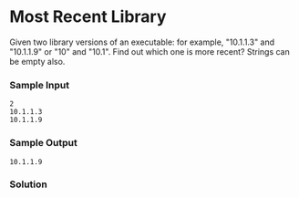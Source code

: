 # Most Recent Library

Given two library versions of an executable: for example, "10.1.1.3" and "10.1.1.9" or "10" and "10.1". Find out which one is more recent? Strings can be empty also.

### Sample Input
```
2
10.1.1.3
10.1.1.9
```
### Sample Output
```
10.1.1.9
```

### Solution
```cpp

```
